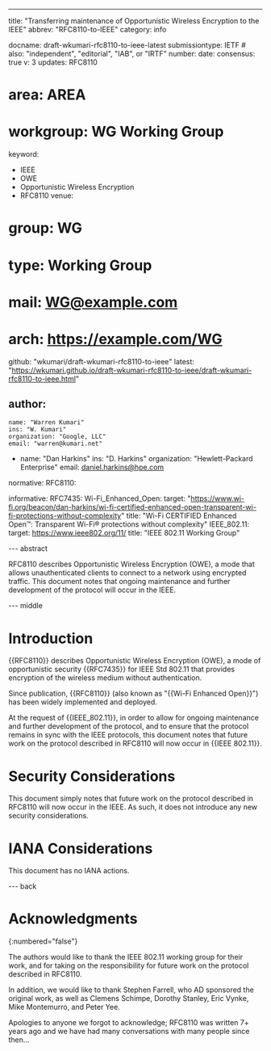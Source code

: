 ---
title: "Transferring maintenance of Opportunistic Wireless Encryption to the IEEE"
abbrev: "RFC8110-to-IEEE"
category: info

docname: draft-wkumari-rfc8110-to-ieee-latest
submissiontype: IETF  # also: "independent", "editorial", "IAB", or "IRTF"
number:
date:
consensus: true
v: 3
updates: RFC8110
# area: AREA
# workgroup: WG Working Group
keyword:
 - IEEE
 - OWE
 - Opportunistic Wireless Encryption
 - RFC8110
venue:
#  group: WG
#  type: Working Group
#  mail: WG@example.com
#  arch: https://example.com/WG
  github: "wkumari/draft-wkumari-rfc8110-to-ieee"
  latest: "https://wkumari.github.io/draft-wkumari-rfc8110-to-ieee/draft-wkumari-rfc8110-to-ieee.html"

author:
  -
    name: "Warren Kumari"
    ins: "W. Kumari"
    organization: "Google, LLC"
    email: "warren@kumari.net"
  -
    name: "Dan Harkins"
    ins: "D. Harkins"
    organization: "Hewlett-Packard Enterprise"
    email: daniel.harkins@hpe.com

normative:
  RFC8110:

informative:
  RFC7435:
  Wi-Fi_Enhanced_Open:
    target: "https://www.wi-fi.org/beacon/dan-harkins/wi-fi-certified-enhanced-open-transparent-wi-fi-protections-without-complexity"
    title: "Wi-Fi CERTIFIED Enhanced Open™: Transparent Wi-Fi® protections without complexity"
  IEEE_802.11:
    target: https://www.ieee802.org/11/
    title: "IEEE 802.11 Working Group"


--- abstract

RFC8110 describes Opportunistic Wireless Encryption (OWE), a mode that allows
unauthenticated clients to connect to a network using encrypted traffic. This
document notes that ongoing maintenance and further development of the protocol
will occur in the IEEE.

--- middle

# Introduction

{{RFC8110}} describes Opportunistic Wireless Encryption (OWE), a mode
of opportunistic security {{RFC7435}} for IEEE Std 802.11 that provides
encryption of the wireless medium without authentication.

Since publication, {{RFC8110}} (also known as "{{Wi-Fi Enhanced Open}}") has
been widely implemented and deployed.

At the request of {{IEEE_802.11}}, in order to allow for ongoing maintenance
and further development of the  protocol, and to ensure that the protocol
remains in sync with the IEEE protocols, this document notes that future work
on the protocol described in RFC8110 will now occur in {{IEEE 802.11}}.


# Security Considerations

This document simply notes that future work on the protocol described in
RFC8110 will now occur in the IEEE. As such, it does not introduce any new
security considerations.


# IANA Considerations

This document has no IANA actions.


--- back

# Acknowledgments
{:numbered="false"}

The authors would like to thank the IEEE 802.11 working group for their work,
and for taking on the responsibility for future work on the protocol
described in RFC8110.

In addition, we would like to thank Stephen Farrell, who AD sponsored the
original work, as well as Clemens Schimpe, Dorothy Stanley, Eric Vynke,
Mike Montemurro, and Peter Yee.

Apologies to anyone we forgot to acknowledge; RFC8110 was written 7+ years ago
and we have had many conversations with many people since then...

